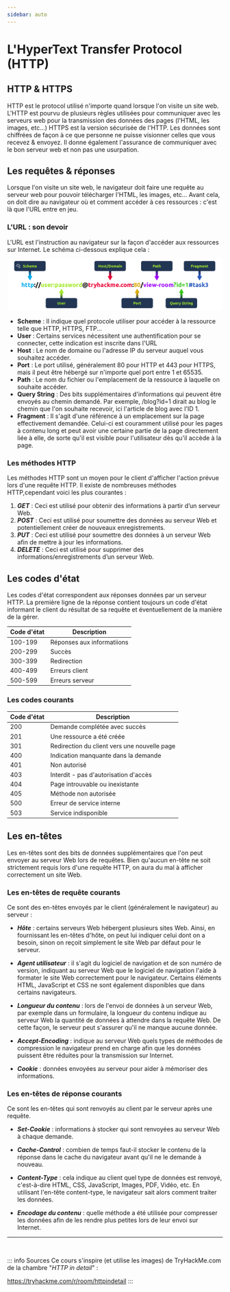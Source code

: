 ```yaml
---
sidebar: auto
---
```

# L'HyperText Transfer Protocol (HTTP)
<Badge type="tip" text="Rédigé le 16/03/2024" />

## HTTP & HTTPS

HTTP est le protocol utilisé n'importe quand lorsque l'on visite un site web. L'HTTP est pourvu de plusieurs règles utilisées pour communiquer avec les serveurs web pour la transmission des données des pages (l'HTML, les images, etc...)
HTTPS est la version sécurisée de l'HTTP. Les données sont chiffrées de façon à ce que personne ne puisse visionner celles que vous recevez & envoyez. Il donne également l'assurance de communiquer avec le bon serveur web et non pas une usurpation.

## Les requêtes & réponses

Lorsque l'on visite un site web, le navigateur doit faire une requête au serveur web pour pouvoir télécharger l'HTML, les images, etc...
Avant cela, on doit dire au navigateur où et comment accéder à ces ressources : c'est là que l'URL entre en jeu.

### L'URL : son devoir

L'URL est l'instruction au navigateur sur la façon d'accéder aux ressources sur Internet. Le schéma ci-dessous explique cela :

![Schéma URL](./img/url.png)

* **Scheme** : Il indique quel protocole utiliser pour accéder à la ressource telle que HTTP, HTTPS, FTP...
* **User** : Certains services nécessitent une authentification pour se connecter, cette indication est inscrite dans l'URL
* **Host** : Le nom de domaine ou l'adresse IP du serveur auquel vous souhaitez accéder.
* **Port** : Le port utilisé, généralement 80 pour HTTP et 443 pour HTTPS, mais il peut être hébergé sur n'importe quel port entre 1 et 65535.
* **Path** : Le nom du fichier ou l'emplacement de la ressource à laquelle on souhaite accéder.
* **Query String** : Des bits supplémentaires d'informations qui peuvent être envoyés au chemin demandé. Par exemple, /blog?id=1 dirait au blog le chemin que l'on souhaite recevoir, ici l'article de blog avec l'ID 1.
* **Fragment** : Il s'agit d'une référence à un emplacement sur la page effectivement demandée. Celui-ci est couramment utilisé pour les pages à contenu long et peut avoir une certaine partie de la page directement liée à elle, de sorte qu'il est visible pour l'utilisateur dès qu'il accède à la page.

### Les méthodes HTTP

Les méthodes HTTP sont un moyen pour le client d'afficher l'action prévue lors d'une requête HTTP. Il existe de nombreuses méthodes HTTP,cependant voici les plus courantes :

1. ***GET*** : Ceci est utilisé pour obtenir des informations à partir d’un serveur Web.
2. ***POST*** : Ceci est utilisé pour soumettre des données au serveur Web et potentiellement créer de nouveaux enregistrements.
3. ***PUT*** : Ceci est utilisé pour soumettre des données à un serveur Web afin de mettre à jour les informations.
4. ***DELETE*** : Ceci est utilisé pour supprimer des informations/enregistrements d’un serveur Web.

## Les codes d'état

Les codes d'état correspondent aux réponses données par un serveur HTTP. La première ligne de la réponse contient toujours un code d'état informant le client du résultat de sa requête et éventuellement de la manière de la gérer.

|Code d'état|Description|
|-|-|
|100-199|Réponses aux informatiions|
|200-299|Succès|
|300-399|Redirection|
|400-499|Erreurs client|
|500-599|Erreurs serveur|

### Les codes courants

|Code d'état|Description|
|-|-|
|200|Demande complétée avec succès|
|201|Une ressource a été créée|
|301|Redirection du client vers une nouvelle page|
|400|Indication manquante dans la demande|
|401|Non autorisé|
|403|Interdit - pas d'autorisation d'accès|
|404|Page introuvable ou inexistante|
|405|Méthode non autorisée|
|500|Erreur de service interne|
|503|Service indisponible|

## Les en-têtes

Les en-têtes sont des bits de données supplémentaires que l'on peut envoyer au serveur Web lors de requêtes. Bien qu'aucun en-tête ne soit strictement requis lors d'une requête HTTP, on aura du mal à afficher correctement un site Web.

### Les en-têtes de requête courants

Ce sont des en-têtes envoyés par le client (généralement le navigateur) au serveur :

* ***Hôte*** : certains serveurs Web hébergent plusieurs sites Web. Ainsi, en fournissant les en-têtes d'hôte, on peut lui indiquer celui dont on a besoin, sinon on reçoit simplement le site Web par défaut pour le serveur.

* ***Agent utilisateur*** : il s'agit du logiciel de navigation et de son numéro de version, indiquant au serveur Web que le logiciel de navigation l'aide à formater le site Web correctement pour le navigateur. Certains éléments HTML, JavaScript et CSS ne sont également disponibles que dans certains navigateurs.

* ***Longueur du contenu*** : lors de l'envoi de données à un serveur Web, par exemple dans un formulaire, la longueur du contenu indique au serveur Web la quantité de données à attendre dans la requête Web. De cette façon, le serveur peut s'assurer qu'il ne manque aucune donnée.

* ***Accept-Encoding*** : indique au serveur Web quels types de méthodes de compression le navigateur prend en charge afin que les données puissent être réduites pour la transmission sur Internet.

* ***Cookie*** : données envoyées au serveur pour aider à mémoriser des informations.

### Les en-têtes de réponse courants

Ce sont les en-têtes qui sont renvoyés au client par le serveur après une requête.

* ***Set-Cookie*** : informations à stocker qui sont renvoyées au serveur Web à chaque demande.

* ***Cache-Control*** : combien de temps faut-il stocker le contenu de la réponse dans le cache du navigateur avant qu'il ne le demande à nouveau.

* ***Content-Type*** : cela indique au client quel type de données est renvoyé, c'est-à-dire HTML, CSS, JavaScript, Images, PDF, Vidéo, etc. En utilisant l'en-tête content-type, le navigateur sait alors comment traiter les données.

* ***Encodage du contenu*** : quelle méthode a été utilisée pour compresser les données afin de les rendre plus petites lors de leur envoi sur Internet.



<hr>
<br>

::: info Sources
Ce cours s'inspire (et utilise les images) de TryHackMe.com de la chambre "*HTTP in detail*" :

https://tryhackme.com/r/room/httpindetail  <Badge type="tip" text="Gratuit" />
:::



